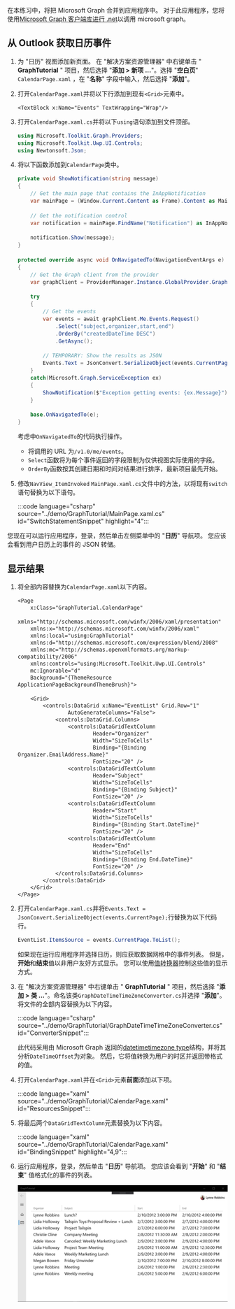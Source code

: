 <!-- markdownlint-disable MD002 MD041 -->

在本练习中，将把 Microsoft Graph 合并到应用程序中。 对于此应用程序，您将使用[Microsoft Graph 客户端库进行 .net](https://github.com/microsoftgraph/msgraph-sdk-dotnet)以调用 microsoft graph。

## <a name="get-calendar-events-from-outlook"></a>从 Outlook 获取日历事件

1. 为 "日历" 视图添加新页面。 在 "解决方案资源管理器" 中右键单击 " **GraphTutorial** " 项目，然后选择 "**添加 > 新项 ...**"。选择 "**空白页**" `CalendarPage.xaml` ，在 "**名称**" 字段中输入，然后选择 "**添加**"。

1. 打开`CalendarPage.xaml`并将以下行添加到现有`<Grid>`元素中。

    ```xaml
    <TextBlock x:Name="Events" TextWrapping="Wrap"/>
    ```

1. 打开`CalendarPage.xaml.cs`并将以下`using`语句添加到文件顶部。

    ```csharp
    using Microsoft.Toolkit.Graph.Providers;
    using Microsoft.Toolkit.Uwp.UI.Controls;
    using Newtonsoft.Json;
    ```

1. 将以下函数添加到`CalendarPage`类中。

    ```csharp
    private void ShowNotification(string message)
    {
        // Get the main page that contains the InAppNotification
        var mainPage = (Window.Current.Content as Frame).Content as MainPage;

        // Get the notification control
        var notification = mainPage.FindName("Notification") as InAppNotification;

        notification.Show(message);
    }

    protected override async void OnNavigatedTo(NavigationEventArgs e)
    {
        // Get the Graph client from the provider
        var graphClient = ProviderManager.Instance.GlobalProvider.Graph;

        try
        {
            // Get the events
            var events = await graphClient.Me.Events.Request()
                .Select("subject,organizer,start,end")
                .OrderBy("createdDateTime DESC")
                .GetAsync();

            // TEMPORARY: Show the results as JSON
            Events.Text = JsonConvert.SerializeObject(events.CurrentPage);
        }
        catch(Microsoft.Graph.ServiceException ex)
        {
            ShowNotification($"Exception getting events: {ex.Message}");
        }

        base.OnNavigatedTo(e);
    }
    ```

    考虑中`OnNavigatedTo`的代码执行操作。

    - 将调用的 URL 为`/v1.0/me/events`。
    - `Select`函数将为每个事件返回的字段限制为仅供视图实际使用的字段。
    - `OrderBy`函数按其创建日期和时间对结果进行排序，最新项目最先开始。

1. 修改`NavView_ItemInvoked` `MainPage.xaml.cs`文件中的方法，以将现有`switch`语句替换为以下语句。

    :::code language="csharp" source="../demo/GraphTutorial/MainPage.xaml.cs" id="SwitchStatementSnippet" highlight="4":::

您现在可以运行应用程序，登录，然后单击左侧菜单中的 "**日历**" 导航项。 您应该会看到用户日历上的事件的 JSON 转储。

## <a name="display-the-results"></a>显示结果

1. 将全部内容替换为`CalendarPage.xaml`以下内容。

    ```xaml
    <Page
        x:Class="GraphTutorial.CalendarPage"
        xmlns="http://schemas.microsoft.com/winfx/2006/xaml/presentation"
        xmlns:x="http://schemas.microsoft.com/winfx/2006/xaml"
        xmlns:local="using:GraphTutorial"
        xmlns:d="http://schemas.microsoft.com/expression/blend/2008"
        xmlns:mc="http://schemas.openxmlformats.org/markup-compatibility/2006"
        xmlns:controls="using:Microsoft.Toolkit.Uwp.UI.Controls"
        mc:Ignorable="d"
        Background="{ThemeResource ApplicationPageBackgroundThemeBrush}">

        <Grid>
            <controls:DataGrid x:Name="EventList" Grid.Row="1"
                    AutoGenerateColumns="False">
                <controls:DataGrid.Columns>
                    <controls:DataGridTextColumn
                            Header="Organizer"
                            Width="SizeToCells"
                            Binding="{Binding Organizer.EmailAddress.Name}"
                            FontSize="20" />
                    <controls:DataGridTextColumn
                            Header="Subject"
                            Width="SizeToCells"
                            Binding="{Binding Subject}"
                            FontSize="20" />
                    <controls:DataGridTextColumn
                            Header="Start"
                            Width="SizeToCells"
                            Binding="{Binding Start.DateTime}"
                            FontSize="20" />
                    <controls:DataGridTextColumn
                            Header="End"
                            Width="SizeToCells"
                            Binding="{Binding End.DateTime}"
                            FontSize="20" />
                </controls:DataGrid.Columns>
            </controls:DataGrid>
        </Grid>
    </Page>
    ```

1. 打开`CalendarPage.xaml.cs`并将`Events.Text = JsonConvert.SerializeObject(events.CurrentPage);`行替换为以下代码行。

    ```csharp
    EventList.ItemsSource = events.CurrentPage.ToList();
    ```

    如果现在运行应用程序并选择日历，则应获取数据网格中的事件列表。 但是，**开始**和**结束**值以非用户友好方式显示。 您可以使用[值转换器](https://docs.microsoft.com/uwp/api/Windows.UI.Xaml.Data.IValueConverter)控制这些值的显示方式。

1. 在 "解决方案资源管理器" 中右键单击 " **GraphTutorial** " 项目，然后选择 "**添加 > 类 ...**"。命名该类`GraphDateTimeTimeZoneConverter.cs`并选择 "**添加**"。 将文件的全部内容替换为以下内容。

    :::code language="csharp" source="../demo/GraphTutorial/GraphDateTimeTimeZoneConverter.cs" id="ConverterSnippet":::

    此代码采用由 Microsoft Graph 返回的[datetimetimezone type](/graph/api/resources/datetimetimezone?view=graph-rest-1.0)结构，并将其分析`DateTimeOffset`为对象。 然后，它将值转换为用户的时区并返回带格式的值。

1. 打开`CalendarPage.xaml`并在`<Grid>`元素**前面**添加以下项。

    :::code language="xaml" source="../demo/GraphTutorial/CalendarPage.xaml" id="ResourcesSnippet":::

1. 将最后两个`DataGridTextColumn`元素替换为以下内容。

    :::code language="xaml" source="../demo/GraphTutorial/CalendarPage.xaml" id="BindingSnippet" highlight="4,9":::

1. 运行应用程序，登录，然后单击 "**日历**" 导航项。 您应该会看到 "**开始**" 和 "**结束**" 值格式化的事件的列表。

    ![事件表的屏幕截图](./images/add-msgraph-01.png)
